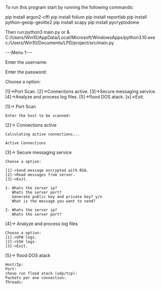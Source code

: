 To run this program start by running the following commands:

pip install argon2-cffi
pip install folium
pip install reportlab
pip install python-geoip-geolite2
pip install scapy
pip install pycryptodome

Then run:python3 main.py or & C:/Users/Win10/AppData/Local/Microsoft/WindowsApps/python3.10.exe c:/Users/Win10/Documents/LPD/project/src/main.py


 ---Menu 1--- 
 
 
Enter the username:

Enter the password: 

Choose a option:

[1]->Port Scan.
[2]->Connections active.
[3]->Secure messaging service.
[4]->Analyze and process log files.
[5]->flood DOS atack.
[x]->Exit.



[1]-> Port Scan

	Enter the host to be scanned:

[2]-> Connections active

	Calculating active connections...

	Active Connections


[3]-> Secure messaging service

	Choose a option:

    [1]->Send message encrypted with RSA.
    [2]->Read messages from server.
    [3]->Exit.

	1- Whats the server ip?
	   Whats the server port?
	   Generate public key and private key? y/n
	   What is the message you want to send?

	2- Whats the server ip?
	   Whats the server port?

[4]-> Analyze and process log files

	Choose a option:
	[1]->UFW logs.
	[2]->SSH logs.
	[3]->Exit.

[5]-> flood DOS atack

	Host/Ip:
	Port:
	chose run flood atack (udp/tcp):
	Packets per one connection:
	Threads:
